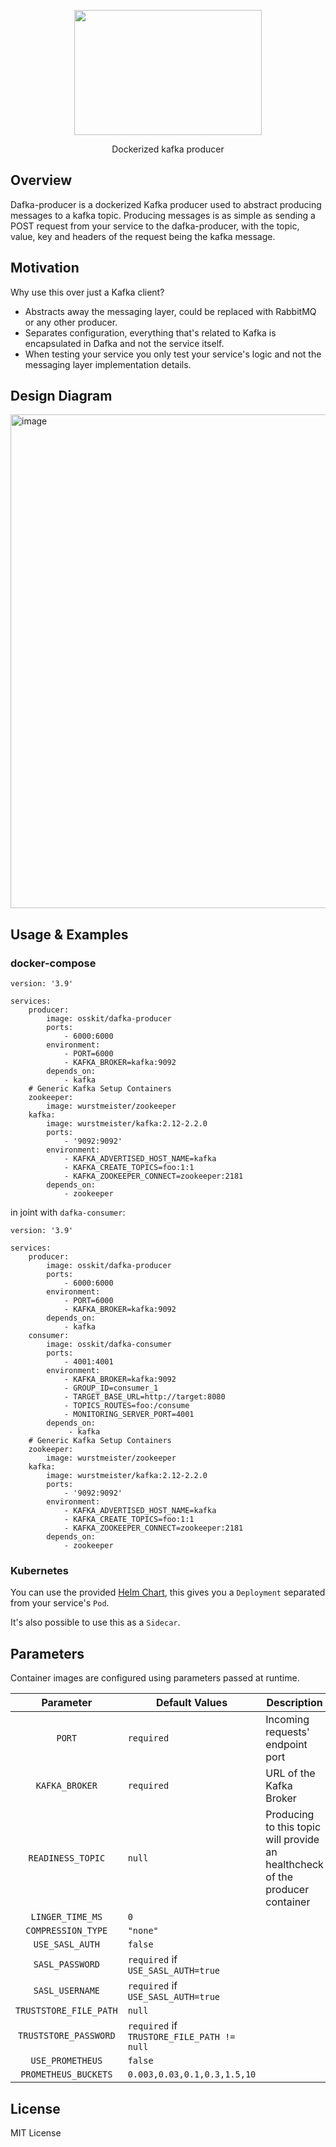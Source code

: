<p align="center">
  <img width="300" height="200" src="https://user-images.githubusercontent.com/15312980/175078334-f284f44e-0366-4e24-8f09-5301b098ea64.svg"/>
 </p>
 
<div align="center">
Dockerized kafka producer
  
</div>

## Overview
Dafka-producer is a dockerized Kafka producer used to abstract producing messages to a kafka topic.
Producing messages is as simple as sending a POST request from your service to the dafka-producer, with the topic, value, key and headers of the request being the kafka message.

## Motivation
Why use this over just a Kafka client?
* Abstracts away the messaging layer, could be replaced with RabbitMQ or any other producer.
* Separates configuration, everything that's related to Kafka is encapsulated in Dafka and not the service itself.
* When testing your service you only test your service's logic and not the messaging layer implementation details.

## Design Diagram
<img width="790" alt="image" src="https://user-images.githubusercontent.com/15312980/175814041-9991f7d5-830c-4e3f-9b2b-ad3e33228946.png">

## Usage & Examples

### docker-compose
```
version: '3.9'

services:
    producer:
        image: osskit/dafka-producer
        ports:
            - 6000:6000
        environment:
            - PORT=6000
            - KAFKA_BROKER=kafka:9092
        depends_on:
            - kafka
    # Generic Kafka Setup Containers
    zookeeper:
        image: wurstmeister/zookeeper
    kafka:
        image: wurstmeister/kafka:2.12-2.2.0
        ports:
            - '9092:9092'
        environment:
            - KAFKA_ADVERTISED_HOST_NAME=kafka
            - KAFKA_CREATE_TOPICS=foo:1:1
            - KAFKA_ZOOKEEPER_CONNECT=zookeeper:2181
        depends_on:
            - zookeeper
```
in joint with `dafka-consumer`:
```
version: '3.9'

services:
    producer:
        image: osskit/dafka-producer
        ports:
            - 6000:6000
        environment:
            - PORT=6000
            - KAFKA_BROKER=kafka:9092
        depends_on:
            - kafka
    consumer:
        image: osskit/dafka-consumer
        ports:
            - 4001:4001
        environment:
            - KAFKA_BROKER=kafka:9092
            - GROUP_ID=consumer_1
            - TARGET_BASE_URL=http://target:8080
            - TOPICS_ROUTES=foo:/consume
            - MONITORING_SERVER_PORT=4001
        depends_on:
             - kafka
    # Generic Kafka Setup Containers
    zookeeper:
        image: wurstmeister/zookeeper
    kafka:
        image: wurstmeister/kafka:2.12-2.2.0
        ports:
            - '9092:9092'
        environment:
            - KAFKA_ADVERTISED_HOST_NAME=kafka
            - KAFKA_CREATE_TOPICS=foo:1:1
            - KAFKA_ZOOKEEPER_CONNECT=zookeeper:2181
        depends_on:
            - zookeeper
```

### Kubernetes
You can use the provided [Helm Chart](https://github.com/osskit/dafka-producer-helm-chart), this gives you a `Deployment` separated from your service's `Pod`.

It's also possible to use this as a `Sidecar`.
## Parameters

Container images are configured using parameters passed at runtime.

| Parameter | Default Values | Description
| :----: | --- | ---- |
| `PORT` | `required` | Incoming requests' endpoint port | 
| `KAFKA_BROKER` | `required` | URL of the Kafka Broker | 
| `READINESS_TOPIC` | `null` | Producing to this topic will provide an healthcheck of the producer container |
| `LINGER_TIME_MS` | `0` | |
| `COMPRESSION_TYPE` | `"none"` | |
| `USE_SASL_AUTH` | `false` | |
| `SASL_PASSWORD` | `required` if `USE_SASL_AUTH=true` | |
| `SASL_USERNAME` | `required` if `USE_SASL_AUTH=true` | |
| `TRUSTSTORE_FILE_PATH` | `null` | |
| `TRUSTSTORE_PASSWORD` | `required` if `TRUSTORE_FILE_PATH != null` | |
| `USE_PROMETHEUS` | `false` | |
| `PROMETHEUS_BUCKETS` | `0.003,0.03,0.1,0.3,1.5,10` | |

## License
MIT License
